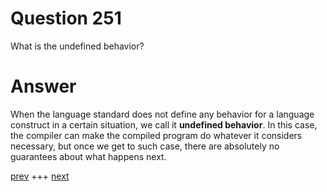 
# Question 251


 
 What is the undefined behavior?


# Answer



When the language standard does not define any behavior for a language construct 
in a certain situation, we call it __undefined behavior__. In this case, the
compiler can make the compiled program do whatever it considers necessary, but
once we get to such case, there are absolutely no guarantees about what happens
next.


[prev](250.md) +++ [next](252.md)
